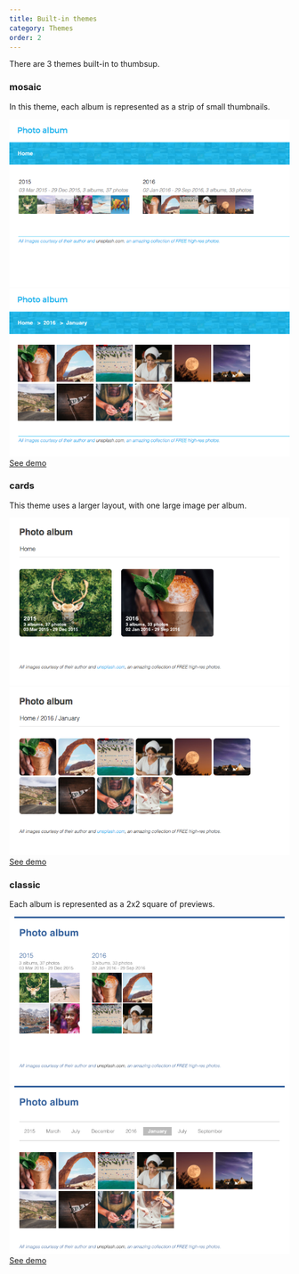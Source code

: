 ```yaml
---
title: Built-in themes
category: Themes
order: 2
---
```


There are 3 themes built-in to thumbsup.

### mosaic

In this theme, each album is represented as a strip of small thumbnails.

<div class="row theme-gallery">
  <div class="item col-md-6 col-sm-6 col-xs-12">
      <img src="../../images/themes/theme-mosaic-albums.png" alt="List of albums">
  </div>
  <div class="item col-md-6 col-sm-6 col-xs-12">
    <img src="../../images/themes/theme-mosaic-media.png" alt="Photos and videos">
  </div>
</div>

<div class="btns">
  <a class="btn btn-cta-secondary" href="/demos/themes/mosaic">See demo</a>
</div>

### cards

This theme uses a larger layout, with one large image per album.

<div class="row theme-gallery">
  <div class="item col-md-6 col-sm-6 col-xs-12">
      <img src="../../images/themes/theme-cards-albums.png" alt="List of albums">
  </div>
  <div class="item col-md-6 col-sm-6 col-xs-12">
    <img src="../../images/themes/theme-cards-media.png" alt="Photos and videos">
  </div>
</div>

<div class="btns">
  <a class="btn btn-cta-secondary" href="/demos/themes/cards">See demo</a>
</div>

### classic

Each album is represented as a 2x2 square of previews.

<div class="row theme-gallery">
  <div class="item col-md-6 col-sm-6 col-xs-12">
      <img src="../../images/themes/theme-classic-albums.png" alt="List of albums">
  </div>
  <div class="item col-md-6 col-sm-6 col-xs-12">
    <img src="../../images/themes/theme-classic-media.png" alt="Photos and videos">
  </div>
</div>

<div class="btns">
  <a class="btn btn-cta-secondary" href="/demos/themes/classic">See demo</a>
</div>

<div style="margin-bottom: 3em;"></div>
